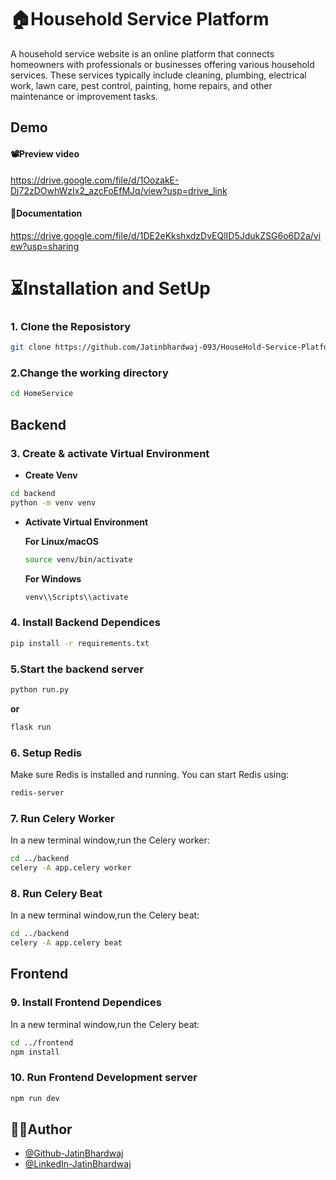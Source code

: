 
# 🏠Household Service Platform

A household service website is an online platform that connects homeowners with professionals or businesses offering various household services. These services typically include cleaning, plumbing, electrical work, lawn care, pest control, painting, home repairs, and other maintenance or improvement tasks.



## Demo

#### 📽️Preview video
https://drive.google.com/file/d/1OozakE-Dj72zDOwhWzIx2_azcFoEfMJq/view?usp=drive_link

#### 📄Documentation
https://drive.google.com/file/d/1DE2eKkshxdzDvEQlID5JdukZSG6o6D2a/view?usp=sharing



# ⏳Installation and SetUp

### 1. Clone the Reposistory

```bash
git clone https://github.com/Jatinbhardwaj-093/HouseHold-Service-Platform.git
```

### 2.Change the working directory

```bash
cd HomeService
```
## Backend

### 3. Create & activate Virtual Environment
- **Create Venv**
```bash
cd backend
python -m venv venv
```

- **Activate Virtual Environment**
  
  **For Linux/macOS**
  ```bash
  source venv/bin/activate
  ```
  **For Windows**
  ```bash
  venv\\Scripts\\activate
  ```

### 4. Install Backend Dependices

```bash
pip install -r requirements.txt
```

### 5.Start the backend server

```bash
python run.py
```
     
  **or**

```bash
flask run
```

### 6. Setup Redis
Make sure Redis is installed and running. 
You can start Redis using:
```bash 
redis-server
```

### 7. Run Celery Worker
In a new terminal window,run the Celery worker:
```bash 
cd ../backend
celery -A app.celery worker
```

### 8. Run Celery Beat
In a new terminal window,run the Celery beat:
```bash 
cd ../backend
celery -A app.celery beat
```

## Frontend

### 9. Install Frontend Dependices
In a new terminal window,run the Celery beat:
```bash
cd ../frontend
npm install
```

### 10. Run Frontend Development server

```bash
npm run dev
```
## ✍🏻Author

- [@Github-JatinBhardwaj](https://github.com/Jatinbhardwaj-093)
- [@LinkedIn-JatinBhardwaj](https://www.linkedin.com/in/jatin-bhardwaj-b5962921a/)

